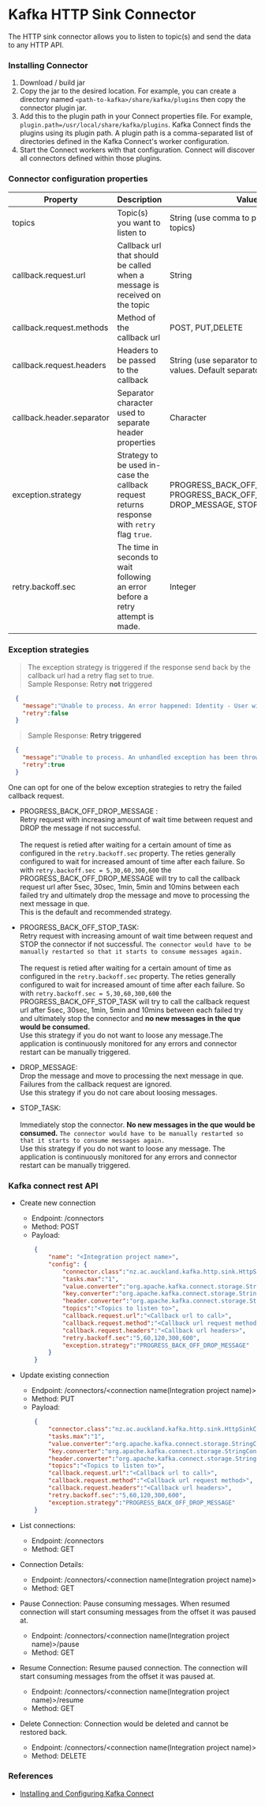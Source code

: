 # Kafka HTTP Sink Connector

The HTTP sink connector allows you to listen to topic(s) and send the data to any HTTP API.

### Installing Connector

1. Download / build jar
2. Copy the jar to the desired location. For example, you can create a directory named `<path-to-kafka>/share/kafka/plugins` then copy the connector plugin jar.
3. Add this to the plugin path in your Connect properties file. For example, `plugin.path=/usr/local/share/kafka/plugins`. Kafka Connect finds the plugins using its plugin path. A plugin path is a comma-separated list of directories defined in the Kafka Connect's worker configuration.
4. Start the Connect workers with that configuration. Connect will discover all connectors defined within those plugins.

### Connector configuration properties

Property | Description | Value |Default|Required|  
---|---|---|---|:---:|
topics | Topic(s) you want to listen to | String (use comma to pass multiple topics)| |Y|
callback.request.url| Callback url that should be called when a message is received on the topic | String | |Y
callback.request.methods| Method of the callback url| POST, PUT,DELETE | | Y|
callback.request.headers| Headers to be passed to the callback|String (use separator to pass multiple values. Default separator is pipe '&#124;')| |N
callback.header.separator| Separator character used to separate header properties| Character| &#124; |Y
exception.strategy| Strategy to be used in-case the callback request returns response with `retry` flag `true`.| PROGRESS_BACK_OFF_DROP_MESSAGE, PROGRESS_BACK_OFF_STOP_TASK, DROP_MESSAGE, STOP_TASK | PROGRESS_BACK_OFF_DROP_MESSAGE | Y
retry.backoff.sec| The time in seconds to wait following an error before a retry attempt is made.| Integer | 5,30,60,300,600 | Y

### Exception strategies

> The exception strategy is triggered if the response send back by the callback url had a retry flag set to true.
  <br> Sample Response: Retry **not** triggered
  ```json
    {
      "message":"Unable to process. An error happened: Identity - User with ID=test not found",
      "retry":false
    }
  ```
> Sample Response:  **Retry triggered**
  ```json
    {
      "message":"Unable to process. An unhandled exception has been thrown.",
      "retry":true
    }
  ```

One can opt for one of the below exception strategies to retry the failed callback request.
  
  
- PROGRESS_BACK_OFF_DROP_MESSAGE :
  <br>Retry request with increasing amount of wait time between request and DROP the message if not successful.  
  <br>The request is retied after waiting for a certain amount of time as configured in the `retry.backoff.sec` property.
  The reties generally configured to wait for increased amount of time after each failure. 
  So with `retry.backoff.sec = 5,30,60,300,600` the PROGRESS_BACK_OFF_DROP_MESSAGE will try to call the callback request url 
  after 5sec, 30sec, 1min, 5min and 10mins between each failed try and ultimately drop the message and move to processing the next message in que.
  <br> This is the default and recommended strategy. 

- PROGRESS_BACK_OFF_STOP_TASK:
  <br> Retry request with increasing amount of wait time between request and STOP the connector if not successful. 
  `The connector would have to be manually restarted so that it starts to consume messages again.`   
  <br>The request is retied after waiting for a certain amount of time as configured in the `retry.backoff.sec` property.
  The reties generally configured to wait for increased amount of time after each failure. 
  So with `retry.backoff.sec = 5,30,60,300,600` the PROGRESS_BACK_OFF_STOP_TASK will try to call the callback request url 
  after 5sec, 30sec, 1min, 5min and 10mins between each failed try and ultimately stop the connector and **no new messages in the que would be consumed.**
  <br> Use this strategy if you do not want to loose any message.The application is continuously monitored for any errors and connector restart can be manually triggered.  
  
- DROP_MESSAGE:
  <br> Drop the message and move to processing the next message in que. Failures from the callback request are ignored.
  <br> Use this strategy if you do not care about loosing messages.   
  
- STOP_TASK:  
  <br> Immediately stop the connector. **No new messages in the que would be consumed.** `The connector would have to be manually restarted so that it starts to consume messages again.`
  <br> Use this strategy if you do not want to loose any message. The application is continuously monitored for any errors and connector restart can be manually triggered.
     
### Kafka connect rest API

- Create new connection
    - Endpoint: /connectors
    - Method: POST
    - Payload:
    ```json
        {
            "name": "<Integration project name>",
            "config": {
                "connector.class":"nz.ac.auckland.kafka.http.sink.HttpSinkConnector",
                "tasks.max":"1",                
                "value.converter":"org.apache.kafka.connect.storage.StringConverter",
              	"key.converter":"org.apache.kafka.connect.storage.StringConverter",
              	"header.converter":"org.apache.kafka.connect.storage.StringConverter",            	
          	    "topics":"<Topics to listen to>",
                "callback.request.url":"<Callback url to call>",
                "callback.request.method":"<Callback url request method>",
                "callback.request.headers":"<Callback url headers>",
                "retry.backoff.sec":"5,60,120,300,600",
                "exception.strategy":"PROGRESS_BACK_OFF_DROP_MESSAGE"
            }
        }
    ```
- Update existing connection
    - Endpoint: /connectors/<connection name(Integration project name)>
    - Method: PUT
    - Payload:
    ```json
        {
            "connector.class":"nz.ac.auckland.kafka.http.sink.HttpSinkConnector",
            "tasks.max":"1",                
            "value.converter":"org.apache.kafka.connect.storage.StringConverter",
            "key.converter":"org.apache.kafka.connect.storage.StringConverter",
            "header.converter":"org.apache.kafka.connect.storage.StringConverter",            	
            "topics":"<Topics to listen to>",
            "callback.request.url":"<Callback url to call>",
            "callback.request.method":"<Callback url request method>",
            "callback.request.headers":"<Callback url headers>",
            "retry.backoff.sec":"5,60,120,300,600",
            "exception.strategy":"PROGRESS_BACK_OFF_DROP_MESSAGE"
        }
    ```    
    
- List connections:
    - Endpoint: /connectors
    - Method: GET    

- Connection Details:
    - Endpoint: /connectors/<connection name(Integration project name)>
    - Method: GET

- Pause Connection: Pause consuming messages. When resumed connection will start consuming messages from the offset it was paused at.
    - Endpoint: /connectors/<connection name(Integration project name)>/pause
    - Method: GET        

- Resume Connection: Resume paused connection. The connection will start consuming messages from the offset it was paused at.
    - Endpoint: /connectors/<connection name(Integration project name)>/resume
    - Method: GET

- Delete Connection: Connection would be deleted and cannot be restored back.
    - Endpoint: /connectors/<connection name(Integration project name)>
    - Method: DELETE
    

### References

- [Installing and Configuring Kafka Connect](https://docs.confluent.io/current/connect/userguide.html#connect-configuring-workers)             